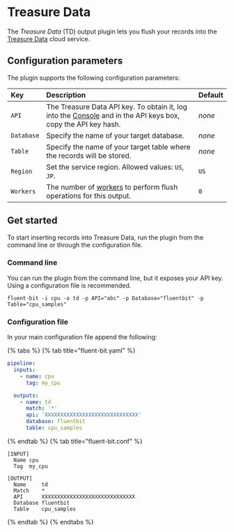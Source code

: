 # Treasure Data

The _Treasure Data_ (TD) output plugin lets you flush your records into the [Treasure Data](http://treasuredata.com) cloud service.

## Configuration parameters

The plugin supports the following configuration parameters:

| Key | Description | Default |
|:--- |:----------- |:--------|
| `API` | The Treasure Data API key. To obtain it, log into the [Console](https://console.treasuredata.com) and in the API keys box, copy the API key hash. | _none_ |
| `Database` | Specify the name of your target database. | _none_ |
| `Table` | Specify the name of your target table where the records will be stored. | _none_ |
| `Region` | Set the service region. Allowed values: `US`, `JP`. | `US` |
| `Workers`  | The number of [workers](../../administration/multithreading.md#outputs) to perform flush operations for this output. | `0` |

## Get started

To start inserting records into Treasure Data, run the plugin from the command line or through the configuration file.

### Command line

You can run the plugin from the command line, but it exposes your API key. Using a configuration file is recommended.

```shell
fluent-bit -i cpu -o td -p API="abc" -p Database="fluentbit" -p Table="cpu_samples"
```

### Configuration file

In your main configuration file append the following:

{% tabs %}
{% tab title="fluent-bit.yaml" %}

```yaml
pipeline:
  inputs:
    - name: cpu
      tag: my_cpu

  outputs:
    - name: td
      match: '*'
      api: 'XXXXXXXXXXXXXXXXXXXXXXXXXXXXXX'
      database: fluentbit
      table: cpu_samples
```

{% endtab %}
{% tab title="fluent-bit.conf" %}


```text
[INPUT]
  Name cpu
  Tag  my_cpu

[OUTPUT]
  Name     td
  Match    *
  API      XXXXXXXXXXXXXXXXXXXXXXXXXXXXXX
  Database fluentbit
  Table    cpu_samples
```

{% endtab %}
{% endtabs %}
